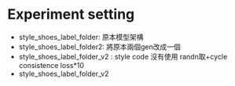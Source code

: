 # Experiment setting

* style_shoes_label_folder: 原本模型架構
* style_shoes_label_folder2: 將原本兩個gen改成一個
* style_shoes_label_folder_v2 : style code 沒有使用 randn取+cycle consistence loss*10
* style_shoes_label_folder_v2